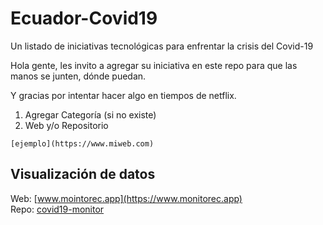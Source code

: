 # Ecuador-Covid19
Un listado de iniciativas tecnológicas para enfrentar la crisis del Covid-19

Hola gente, les invito a agregar su iniciativa en este repo para que las manos se junten, dónde puedan.

Y gracias por intentar hacer algo en tiempos de netflix.

1. Agregar Categoría (si no existe)
2. Web y/o Repositorio

`[ejemplo](https://www.miweb.com)`


## Visualización de datos

Web: [www.mointorec.app](https://www.monitorec.app)  
Repo: [covid19-monitor](https://github.com/juanmnl/covid19-monitor)
